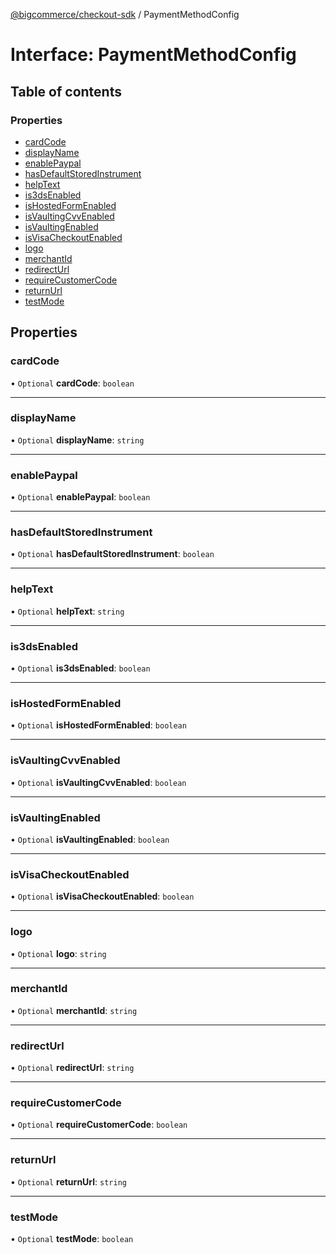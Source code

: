 [@bigcommerce/checkout-sdk](../README.md) / PaymentMethodConfig

# Interface: PaymentMethodConfig

## Table of contents

### Properties

- [cardCode](PaymentMethodConfig.md#cardcode)
- [displayName](PaymentMethodConfig.md#displayname)
- [enablePaypal](PaymentMethodConfig.md#enablepaypal)
- [hasDefaultStoredInstrument](PaymentMethodConfig.md#hasdefaultstoredinstrument)
- [helpText](PaymentMethodConfig.md#helptext)
- [is3dsEnabled](PaymentMethodConfig.md#is3dsenabled)
- [isHostedFormEnabled](PaymentMethodConfig.md#ishostedformenabled)
- [isVaultingCvvEnabled](PaymentMethodConfig.md#isvaultingcvvenabled)
- [isVaultingEnabled](PaymentMethodConfig.md#isvaultingenabled)
- [isVisaCheckoutEnabled](PaymentMethodConfig.md#isvisacheckoutenabled)
- [logo](PaymentMethodConfig.md#logo)
- [merchantId](PaymentMethodConfig.md#merchantid)
- [redirectUrl](PaymentMethodConfig.md#redirecturl)
- [requireCustomerCode](PaymentMethodConfig.md#requirecustomercode)
- [returnUrl](PaymentMethodConfig.md#returnurl)
- [testMode](PaymentMethodConfig.md#testmode)

## Properties

### cardCode

• `Optional` **cardCode**: `boolean`

___

### displayName

• `Optional` **displayName**: `string`

___

### enablePaypal

• `Optional` **enablePaypal**: `boolean`

___

### hasDefaultStoredInstrument

• `Optional` **hasDefaultStoredInstrument**: `boolean`

___

### helpText

• `Optional` **helpText**: `string`

___

### is3dsEnabled

• `Optional` **is3dsEnabled**: `boolean`

___

### isHostedFormEnabled

• `Optional` **isHostedFormEnabled**: `boolean`

___

### isVaultingCvvEnabled

• `Optional` **isVaultingCvvEnabled**: `boolean`

___

### isVaultingEnabled

• `Optional` **isVaultingEnabled**: `boolean`

___

### isVisaCheckoutEnabled

• `Optional` **isVisaCheckoutEnabled**: `boolean`

___

### logo

• `Optional` **logo**: `string`

___

### merchantId

• `Optional` **merchantId**: `string`

___

### redirectUrl

• `Optional` **redirectUrl**: `string`

___

### requireCustomerCode

• `Optional` **requireCustomerCode**: `boolean`

___

### returnUrl

• `Optional` **returnUrl**: `string`

___

### testMode

• `Optional` **testMode**: `boolean`
